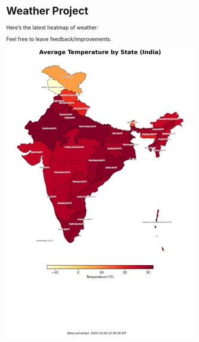 # Weather Project

Here’s the latest heatmap of weather:

Feel free to leave feedback/improvements.

![India Heatmap](docs/assets/india_heatmap.png?v=FDC4B8)
